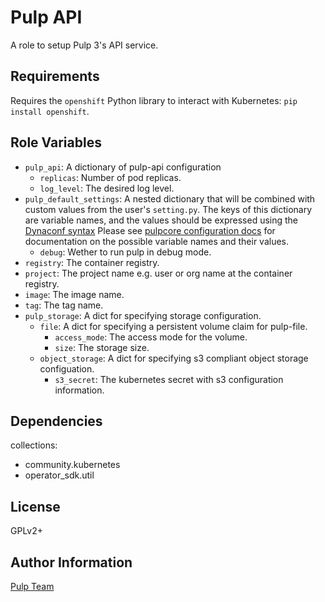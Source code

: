 Pulp API
========

A role to setup Pulp 3's API service.

Requirements
------------

Requires the `openshift` Python library to interact with Kubernetes: `pip install openshift`.

Role Variables
--------------

* `pulp_api`: A dictionary of pulp-api configuration
    * `replicas`: Number of pod replicas.
    * `log_level`: The desired log level.
* `pulp_default_settings`: A nested dictionary that will be combined with custom values from the user's
    `setting.py`. The keys of this dictionary are variable names, and the values should be expressed using the
    [Dynaconf syntax](https://dynaconf.readthedocs.io/en/latest/guides/environment_variables.html#precedence-and-type-casting)
    Please see [pulpcore configuration docs](https://docs.pulpproject.org/en/master/nightly/installation/configuration.html#id2)
    for documentation on the possible variable names and their values.
    * `debug`: Wether to run pulp in debug mode.
* `registry`: The container registry.
* `project`: The project name e.g. user or org name at the container registry.
* `image`: The image name.
* `tag`: The tag name.
* `pulp_storage`: A dict for specifying storage configuration.
    * `file`: A dict for specifying a persistent volume claim for pulp-file.
        * `access_mode`: The access mode for the volume.
        * `size`: The storage size.
    * `object_storage`: A dict for specifying s3 compliant object storage configuation.
        * `s3_secret`: The kubernetes secret with s3 configuration information.

Dependencies
------------

collections:

  - community.kubernetes
  - operator_sdk.util

License
-------

GPLv2+

Author Information
------------------

[Pulp Team](https://pulpproject.org/)
